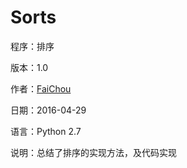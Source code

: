 # Sorts


程序：排序

版本：1.0

作者：[FaiChou](http://faichou.space)

日期：2016-04-29

语言：Python 2.7 

说明：总结了排序的实现方法，及代码实现

